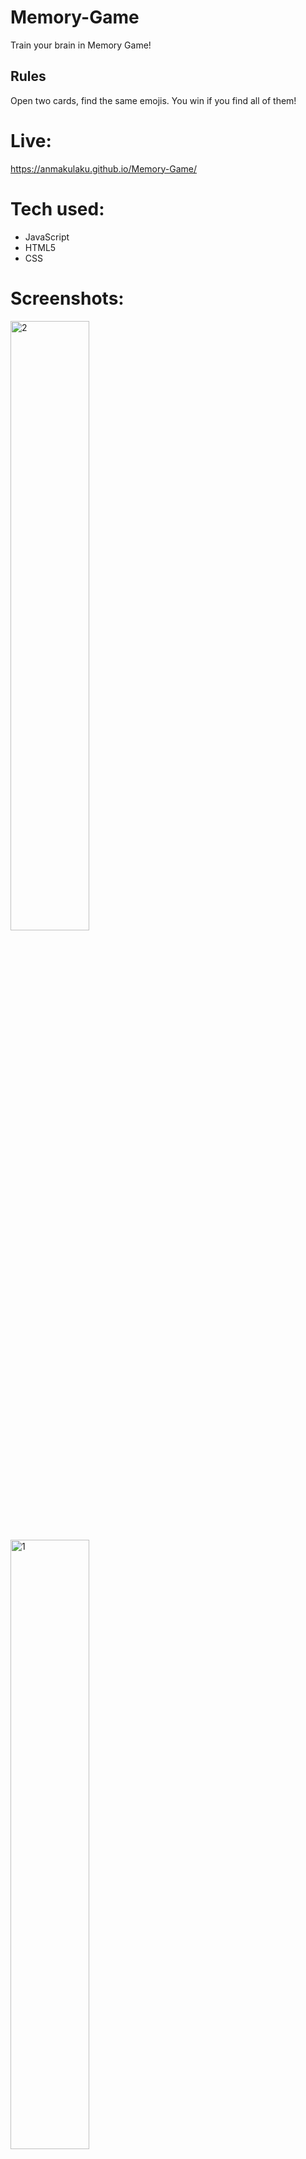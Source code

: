 # Memory-Game

Train your brain in Memory Game!

## Rules

Open two cards, find the same emojis. You win if you find all of them!

# Live:

https://anmakulaku.github.io/Memory-Game/

# Tech used:
<ul>
  <li>JavaScript</li>
  <li>HTML5</li>
  <li>CSS</li>
</ul>

# Screenshots:

<img width="50%" alt="2" src="https://github.com/Anmakulaku/Memory-Game/assets/119726677/01dcb457-ba9f-4538-8fa4-9c599ec88602">

<img width="50%" alt="1" src="https://github.com/Anmakulaku/Memory-Game/assets/119726677/e25bf0d8-a3a2-428b-acb1-e9637925123b">

